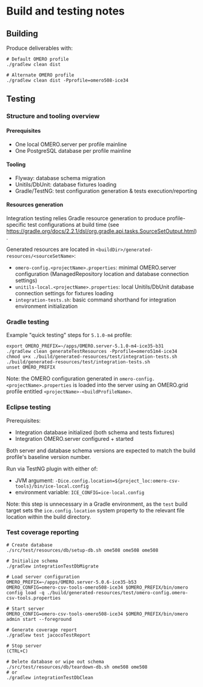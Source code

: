 # Build and testing notes


## Building

Produce deliverables with:

    # Default OMERO profile
    ./gradlew clean dist

    # Alternate OMERO profile
    ./gradlew clean dist -Pprofile=omero508-ice34


## Testing

### Structure and tooling overview

#### Prerequisites

- One local OMERO.server per profile mainline
- One PostgreSQL database per profile mainline

#### Tooling

- Flyway: database schema migration
- Unitils/DbUnit: database fixtures loading
- Gradle/TestNG: test configuration generation & tests execution/reporting

#### Resources generation

Integration testing relies Gradle resource generation to produce profile-specific test configurations
at build time (see <https://gradle.org/docs/2.2.1/dsl/org.gradle.api.tasks.SourceSetOutput.html>).

Generated resources are located in `<buildDir>/generated-resources/<sourceSetName>`:

- `omero-config.<projectName>.properties`: minimal OMERO.server configuration (ManagedRepository location
   and database connection settings)
- `unitils-local.<projectName>.properties`: local Unitils/DbUnit database connection settings for fixtures loading
- `integration-tests.sh`: basic command shorthand for integration environment initialization

### Gradle testing

Example "quick testing" steps for `5.1.0-m4` profile:

    export OMERO_PREFIX=~/apps/OMERO.server-5.1.0-m4-ice35-b31
    ./gradlew clean generateTestResources -Pprofile=omero51m4-ice34
    chmod u+x ./build/generated-resources/test/integration-tests.sh
    ./build/generated-resources/test/integration-tests.sh
    unset OMERO_PREFIX

Note: the OMERO configuration generated in `omero-config.<projectName>.properties` is loaded
into the server using an OMERO.grid profile entitled `<projectName>-<buildProfileName>`.

### Eclipse testing

Prerequisites:

  - Integration database initialized (both schema and tests fixtures)
  - Integration OMERO.server configured + started

Both server and database schema versions are expected to match the build profile's baseline version number.

Run via TestNG plugin with either of:

  - JVM argument: `-Dice.config.location=${project_loc:omero-csv-tools}/bin/ice-local.config`
  - environment variable: `ICE_CONFIG=ice-local.config`

Note: this step is unnecessary in a Gradle environment, as the `test` build target sets the `ice.config.location`
system property to the relevant file location within the build directory.

### Test coverage reporting

    # Create database
    ./src/test/resources/db/setup-db.sh ome508 ome508 ome508

    # Initialize schema
    ./gradlew integrationTestDbMigrate

    # Load server configuration
    OMERO_PREFIX=~/apps/OMERO.server-5.0.6-ice35-b53
    OMERO_CONFIG=omero-csv-tools-omero508-ice34 $OMERO_PREFIX/bin/omero config load -q ./build/generated-resources/test/omero-config.omero-csv-tools.properties

    # Start server
    OMERO_CONFIG=omero-csv-tools-omero508-ice34 $OMERO_PREFIX/bin/omero admin start --foreground

    # Generate coverage report
    ./gradlew test jacocoTestReport

    # Stop server
    (CTRL+C)

    # Delete database or wipe out schema
    ./src/test/resources/db/teardown-db.sh ome508 ome508
    # or
    ./gradlew integrationTestDbClean
